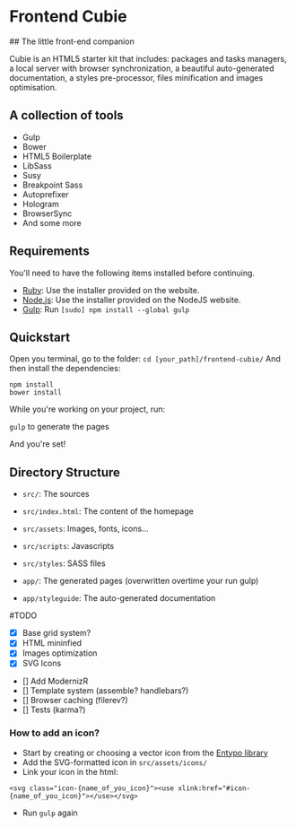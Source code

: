 # Frontend Cubie

## The little front-end companion

Cubie is an HTML5 starter kit that includes: packages and tasks managers, a local server with browser synchronization, a beautiful auto-generated documentation, a styles pre-processor, files minification and images optimisation.

## A collection of tools

* Gulp
* Bower
* HTML5 Boilerplate
* LibSass
* Susy
* Breakpoint Sass
* Autoprefixer
* Hologram
* BrowserSync
* And some more

## Requirements

You'll need to have the following items installed before continuing.

  * [Ruby](https://www.ruby-lang.org/en/documentation/installation/): Use the installer provided on the website.
  * [Node.js](http://nodejs.org): Use the installer provided on the NodeJS website.
  * [Gulp](http://gruntjs.com/): Run `[sudo] npm install --global gulp`

## Quickstart

Open you terminal, go to the folder: `cd [your_path]/frontend-cubie/`
And then install the dependencies:

```
npm install
bower install
```

While you're working on your project, run:

`gulp` to generate the pages

And you're set!


## Directory Structure

* `src/`: The sources
* `src/index.html`: The content of the homepage
* `src/assets`: Images, fonts, icons...
* `src/scripts`: Javascripts
* `src/styles`: SASS files

* `app/`: The generated pages (overwritten overtime your run gulp)
* `app/styleguide`: The auto-generated documentation


#TODO

* [x] Base grid system?
* [x] HTML mininfied
* [x] Images optimization
* [x] SVG Icons 
* [] Add ModernizR
* [] Template system (assemble? handlebars?)
* [] Browser caching (filerev?)
* [] Tests (karma?)


### How to add an icon?

* Start by creating or choosing a vector icon from the [Entypo library](http://www.entypo.com/)
* Add the SVG-formatted icon in `src/assets/icons/`
* Link your icon in the html:

```
<svg class="icon-{name_of_you_icon}"><use xlink:href="#icon-{name_of_you_icon}"></use></svg>
```

* Run `gulp` again
